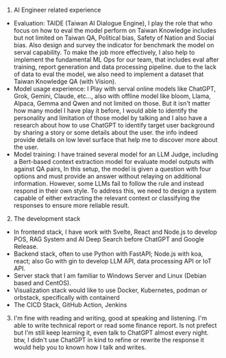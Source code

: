 1. AI Engineer related experience
  - Evaluation: TAIDE (Taiwan AI Dialogue Engine), I play the role that who focus on how to eval the model perform on Taiwan Knowledge includes but not limited on Taiwan QA, Political bias, Safety of Nation and Social bias. Also design and survey the indicator for benchmark the model on serval capability. To make the job more effectively, I also help to implement the fundamental ML Ops for our team, that includes eval after training, report generation and data processing pipeline. due to the lack of data to eval the model, we also need to implement a dataset that Taiwan Knowledge QA (with Vision).
  - Model usage experience: I Play with serval online models like ChatGPT, Grok, Gemini, Claude, etc..., also with offline model like bloom, Llama, Alpaca, Gemma and Qwen and not limited on those. But it isn't matter how many model I have play it before, I would able to identify the personality and limitation of those model by talking and I also have a research about how to use ChatGPT to identify target user background by sharing a story or some details about the user. the info indeed provide details on low level surface that help me to discover more about the user.
  - Model training: I have trained several model for an LLM Judge, including a Bert-based context extraction model for evaluate model outputs with against QA pairs, In this setup, the model is given a question with four options and must provide an answer without relaying on additional information. However, some LLMs fail to follow the rule and instead respond in their own style. To address this, we need to design a system capable of either extracting the relevant context or classifying the responses to ensure more reliable result. 
2. The development stack
  - In frontend stack, I have work with Svelte, React and Node.js to develop POS, RAG System and AI Deep Search before ChatGPT and Google Release. 
  - Backend stack, often to use Python with FastAPI; Node.js with koa, react; also Go with gin to develop LLM API, data processing API or IoT API. 
  - Server stack that I am familiar to Windows Server and Linux (Debian based and CentOS).
  - Visualization stack would like to use Docker, Kubernetes, podman or orbstack,  specifically with containerd
  - The CICD Stack, GitHub Action, Jenkins
3. I'm fine with reading and writing, good at speaking and listening. I'm able to write technical report or read some finance report. Is not prefect but I'm still keep learning it, even talk to ChatGPT almost every night. btw, I didn't use ChatGPT in kind to refine or rewrite the response it would help you to known how I talk and writes.